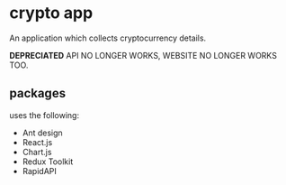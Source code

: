 # crypto app
An application which collects cryptocurrency details.

**DEPRECIATED**
API NO LONGER WORKS, WEBSITE NO LONGER WORKS TOO.

## packages
uses the following:
- Ant design
- React.js
- Chart.js
- Redux Toolkit
- RapidAPI
